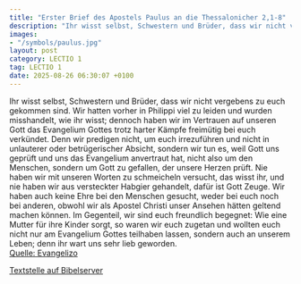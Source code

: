 ```yaml
---
title: "Erster Brief des Apostels Paulus an die Thessalonicher 2,1-8"
description: "Ihr wisst selbst, Schwestern und Brüder, dass wir nicht vergebens zu euch gekommen sind. Wir hatten vorher in Philippi viel zu leiden und wurden misshandelt, wie ihr wisst; dennoch haben wir im Vertrauen auf unseren Gott das Evangelium Gottes trotz harter Kämpfe freimütig bei euc...."
images:
- "/symbols/paulus.jpg"
layout: post
category: LECTIO 1
tag: LECTIO 1
date: 2025-08-26 06:30:07 +0100
---
```

Ihr wisst selbst, Schwestern und Brüder, dass wir nicht vergebens zu euch gekommen sind.
Wir hatten vorher in Philippi viel zu leiden und wurden misshandelt, wie ihr wisst; dennoch haben wir im Vertrauen auf unseren Gott das Evangelium Gottes trotz harter Kämpfe freimütig bei euch verkündet.<!--more-->
Denn wir predigen nicht, um euch irrezuführen und nicht in unlauterer oder betrügerischer Absicht,
sondern wir tun es, weil Gott uns geprüft und uns das Evangelium anvertraut hat, nicht also um den Menschen, sondern um Gott zu gefallen, der unsere Herzen prüft.
Nie haben wir mit unseren Worten zu schmeicheln versucht, das wisst ihr, und nie haben wir aus versteckter Habgier gehandelt, dafür ist Gott Zeuge.
Wir haben auch keine Ehre bei den Menschen gesucht, weder bei euch noch bei anderen,
obwohl wir als Apostel Christi unser Ansehen hätten geltend machen können. Im Gegenteil, wir sind euch freundlich begegnet: Wie eine Mutter für ihre Kinder sorgt,
so waren wir euch zugetan und wollten euch nicht nur am Evangelium Gottes teilhaben lassen, sondern auch an unserem Leben; denn ihr wart uns sehr lieb geworden.<br>
[Quelle: Evangelizo](https://evangeliumtagfuertag.org/DE/gospel)

[Textstelle auf Bibelserver](https://www.bibleserver.com/EU/1.Thessalonicher2,1-8)
